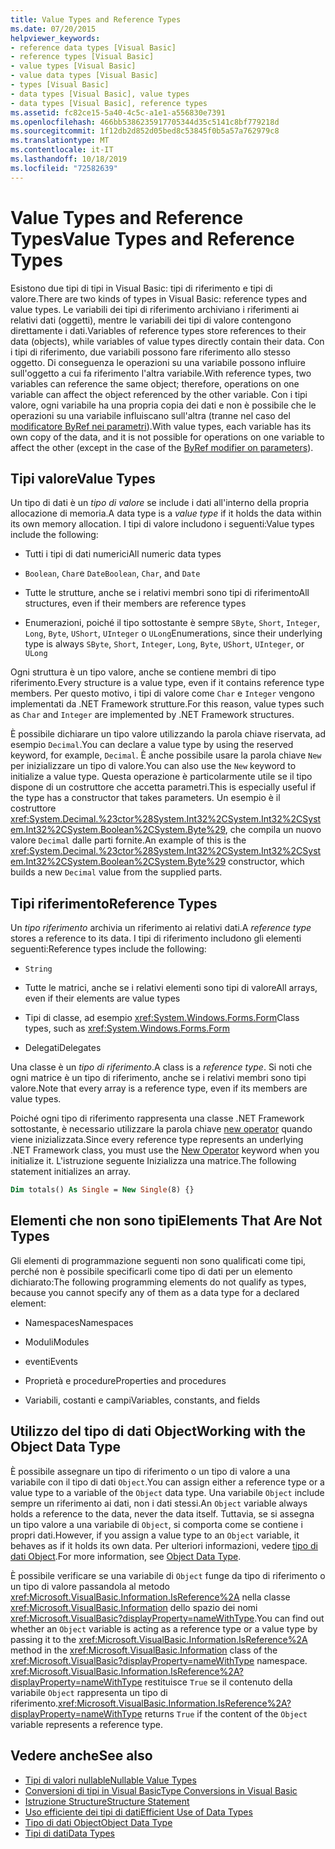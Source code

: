 ```yaml
---
title: Value Types and Reference Types
ms.date: 07/20/2015
helpviewer_keywords:
- reference data types [Visual Basic]
- reference types [Visual Basic]
- value types [Visual Basic]
- value data types [Visual Basic]
- types [Visual Basic]
- data types [Visual Basic], value types
- data types [Visual Basic], reference types
ms.assetid: fc82ce15-5a40-4c5c-a1e1-a556830e7391
ms.openlocfilehash: 466bb5386235917705344d35c5141c8bf779218d
ms.sourcegitcommit: 1f12db2d852d05bed8c53845f0b5a57a762979c8
ms.translationtype: MT
ms.contentlocale: it-IT
ms.lasthandoff: 10/18/2019
ms.locfileid: "72582639"
---
```

# <a name="value-types-and-reference-types"></a><span data-ttu-id="6d4a2-102">Value Types and Reference Types</span><span class="sxs-lookup"><span data-stu-id="6d4a2-102">Value Types and Reference Types</span></span>
<span data-ttu-id="6d4a2-103">Esistono due tipi di tipi in Visual Basic: tipi di riferimento e tipi di valore.</span><span class="sxs-lookup"><span data-stu-id="6d4a2-103">There are two kinds of types in Visual Basic: reference types and value types.</span></span> <span data-ttu-id="6d4a2-104">Le variabili dei tipi di riferimento archiviano i riferimenti ai relativi dati (oggetti), mentre le variabili dei tipi di valore contengono direttamente i dati.</span><span class="sxs-lookup"><span data-stu-id="6d4a2-104">Variables of reference types store references to their data (objects), while variables of value types directly contain their data.</span></span> <span data-ttu-id="6d4a2-105">Con i tipi di riferimento, due variabili possono fare riferimento allo stesso oggetto. Di conseguenza le operazioni su una variabile possono influire sull'oggetto a cui fa riferimento l'altra variabile.</span><span class="sxs-lookup"><span data-stu-id="6d4a2-105">With reference types, two variables can reference the same object; therefore, operations on one variable can affect the object referenced by the other variable.</span></span> <span data-ttu-id="6d4a2-106">Con i tipi valore, ogni variabile ha una propria copia dei dati e non è possibile che le operazioni su una variabile influiscano sull'altra (tranne nel caso del [modificatore ByRef nei parametri](../../../language-reference/modifiers/byref.md)).</span><span class="sxs-lookup"><span data-stu-id="6d4a2-106">With value types, each variable has its own copy of the data, and it is not possible for operations on one variable to affect the other (except in the case of the [ByRef modifier on parameters](../../../language-reference/modifiers/byref.md)).</span></span>
  
## <a name="value-types"></a><span data-ttu-id="6d4a2-107">Tipi valore</span><span class="sxs-lookup"><span data-stu-id="6d4a2-107">Value Types</span></span>  
 <span data-ttu-id="6d4a2-108">Un tipo di dati è un *tipo di valore* se include i dati all'interno della propria allocazione di memoria.</span><span class="sxs-lookup"><span data-stu-id="6d4a2-108">A data type is a *value type* if it holds the data within its own memory allocation.</span></span> <span data-ttu-id="6d4a2-109">I tipi di valore includono i seguenti:</span><span class="sxs-lookup"><span data-stu-id="6d4a2-109">Value types include the following:</span></span>  
  
- <span data-ttu-id="6d4a2-110">Tutti i tipi di dati numerici</span><span class="sxs-lookup"><span data-stu-id="6d4a2-110">All numeric data types</span></span>  
  
- <span data-ttu-id="6d4a2-111">`Boolean`, `Char`e `Date`</span><span class="sxs-lookup"><span data-stu-id="6d4a2-111">`Boolean`, `Char`, and `Date`</span></span>  
  
- <span data-ttu-id="6d4a2-112">Tutte le strutture, anche se i relativi membri sono tipi di riferimento</span><span class="sxs-lookup"><span data-stu-id="6d4a2-112">All structures, even if their members are reference types</span></span>  
  
- <span data-ttu-id="6d4a2-113">Enumerazioni, poiché il tipo sottostante è sempre `SByte`, `Short`, `Integer`, `Long`, `Byte`, `UShort`, `UInteger` o `ULong`</span><span class="sxs-lookup"><span data-stu-id="6d4a2-113">Enumerations, since their underlying type is always `SByte`, `Short`, `Integer`, `Long`, `Byte`, `UShort`, `UInteger`, or `ULong`</span></span>  
  
 <span data-ttu-id="6d4a2-114">Ogni struttura è un tipo valore, anche se contiene membri di tipo riferimento.</span><span class="sxs-lookup"><span data-stu-id="6d4a2-114">Every structure is a value type, even if it contains reference type members.</span></span> <span data-ttu-id="6d4a2-115">Per questo motivo, i tipi di valore come `Char` e `Integer` vengono implementati da .NET Framework strutture.</span><span class="sxs-lookup"><span data-stu-id="6d4a2-115">For this reason, value types such as `Char` and `Integer` are implemented by .NET Framework structures.</span></span>  
  
 <span data-ttu-id="6d4a2-116">È possibile dichiarare un tipo valore utilizzando la parola chiave riservata, ad esempio `Decimal`.</span><span class="sxs-lookup"><span data-stu-id="6d4a2-116">You can declare a value type by using the reserved keyword, for example, `Decimal`.</span></span> <span data-ttu-id="6d4a2-117">È anche possibile usare la parola chiave `New` per inizializzare un tipo di valore.</span><span class="sxs-lookup"><span data-stu-id="6d4a2-117">You can also use the `New` keyword to initialize a value type.</span></span> <span data-ttu-id="6d4a2-118">Questa operazione è particolarmente utile se il tipo dispone di un costruttore che accetta parametri.</span><span class="sxs-lookup"><span data-stu-id="6d4a2-118">This is especially useful if the type has a constructor that takes parameters.</span></span> <span data-ttu-id="6d4a2-119">Un esempio è il costruttore <xref:System.Decimal.%23ctor%28System.Int32%2CSystem.Int32%2CSystem.Int32%2CSystem.Boolean%2CSystem.Byte%29>, che compila un nuovo valore `Decimal` dalle parti fornite.</span><span class="sxs-lookup"><span data-stu-id="6d4a2-119">An example of this is the <xref:System.Decimal.%23ctor%28System.Int32%2CSystem.Int32%2CSystem.Int32%2CSystem.Boolean%2CSystem.Byte%29> constructor, which builds a new `Decimal` value from the supplied parts.</span></span>  
  
## <a name="reference-types"></a><span data-ttu-id="6d4a2-120">Tipi riferimento</span><span class="sxs-lookup"><span data-stu-id="6d4a2-120">Reference Types</span></span>  
 <span data-ttu-id="6d4a2-121">Un *tipo riferimento* archivia un riferimento ai relativi dati.</span><span class="sxs-lookup"><span data-stu-id="6d4a2-121">A *reference type* stores a reference to its data.</span></span> <span data-ttu-id="6d4a2-122">I tipi di riferimento includono gli elementi seguenti:</span><span class="sxs-lookup"><span data-stu-id="6d4a2-122">Reference types include the following:</span></span>  
  
- `String`  
  
- <span data-ttu-id="6d4a2-123">Tutte le matrici, anche se i relativi elementi sono tipi di valore</span><span class="sxs-lookup"><span data-stu-id="6d4a2-123">All arrays, even if their elements are value types</span></span>  
  
- <span data-ttu-id="6d4a2-124">Tipi di classe, ad esempio <xref:System.Windows.Forms.Form></span><span class="sxs-lookup"><span data-stu-id="6d4a2-124">Class types, such as <xref:System.Windows.Forms.Form></span></span>  
  
- <span data-ttu-id="6d4a2-125">Delegati</span><span class="sxs-lookup"><span data-stu-id="6d4a2-125">Delegates</span></span>  
  
 <span data-ttu-id="6d4a2-126">Una classe è un *tipo di riferimento*.</span><span class="sxs-lookup"><span data-stu-id="6d4a2-126">A class is a *reference type*.</span></span> <span data-ttu-id="6d4a2-127">Si noti che ogni matrice è un tipo di riferimento, anche se i relativi membri sono tipi valore.</span><span class="sxs-lookup"><span data-stu-id="6d4a2-127">Note that every array is a reference type, even if its members are value types.</span></span>  
  
 <span data-ttu-id="6d4a2-128">Poiché ogni tipo di riferimento rappresenta una classe .NET Framework sottostante, è necessario utilizzare la parola chiave [new operator](../../../../visual-basic/language-reference/operators/new-operator.md) quando viene inizializzata.</span><span class="sxs-lookup"><span data-stu-id="6d4a2-128">Since every reference type represents an underlying .NET Framework class, you must use the [New Operator](../../../../visual-basic/language-reference/operators/new-operator.md) keyword when you initialize it.</span></span> <span data-ttu-id="6d4a2-129">L'istruzione seguente Inizializza una matrice.</span><span class="sxs-lookup"><span data-stu-id="6d4a2-129">The following statement initializes an array.</span></span>  
  
```vb  
Dim totals() As Single = New Single(8) {}  
```  
  
## <a name="elements-that-are-not-types"></a><span data-ttu-id="6d4a2-130">Elementi che non sono tipi</span><span class="sxs-lookup"><span data-stu-id="6d4a2-130">Elements That Are Not Types</span></span>  
 <span data-ttu-id="6d4a2-131">Gli elementi di programmazione seguenti non sono qualificati come tipi, perché non è possibile specificarli come tipo di dati per un elemento dichiarato:</span><span class="sxs-lookup"><span data-stu-id="6d4a2-131">The following programming elements do not qualify as types, because you cannot specify any of them as a data type for a declared element:</span></span>  
  
- <span data-ttu-id="6d4a2-132">Namespaces</span><span class="sxs-lookup"><span data-stu-id="6d4a2-132">Namespaces</span></span>  
  
- <span data-ttu-id="6d4a2-133">Moduli</span><span class="sxs-lookup"><span data-stu-id="6d4a2-133">Modules</span></span>  
  
- <span data-ttu-id="6d4a2-134">eventi</span><span class="sxs-lookup"><span data-stu-id="6d4a2-134">Events</span></span>  
  
- <span data-ttu-id="6d4a2-135">Proprietà e procedure</span><span class="sxs-lookup"><span data-stu-id="6d4a2-135">Properties and procedures</span></span>  
  
- <span data-ttu-id="6d4a2-136">Variabili, costanti e campi</span><span class="sxs-lookup"><span data-stu-id="6d4a2-136">Variables, constants, and fields</span></span>  
  
## <a name="working-with-the-object-data-type"></a><span data-ttu-id="6d4a2-137">Utilizzo del tipo di dati Object</span><span class="sxs-lookup"><span data-stu-id="6d4a2-137">Working with the Object Data Type</span></span>  
 <span data-ttu-id="6d4a2-138">È possibile assegnare un tipo di riferimento o un tipo di valore a una variabile con il tipo di dati `Object`.</span><span class="sxs-lookup"><span data-stu-id="6d4a2-138">You can assign either a reference type or a value type to a variable of the `Object` data type.</span></span> <span data-ttu-id="6d4a2-139">Una variabile `Object` include sempre un riferimento ai dati, non i dati stessi.</span><span class="sxs-lookup"><span data-stu-id="6d4a2-139">An `Object` variable always holds a reference to the data, never the data itself.</span></span> <span data-ttu-id="6d4a2-140">Tuttavia, se si assegna un tipo valore a una variabile di `Object`, si comporta come se contiene i propri dati.</span><span class="sxs-lookup"><span data-stu-id="6d4a2-140">However, if you assign a value type to an `Object` variable, it behaves as if it holds its own data.</span></span> <span data-ttu-id="6d4a2-141">Per ulteriori informazioni, vedere [tipo di dati Object](../../../../visual-basic/language-reference/data-types/object-data-type.md).</span><span class="sxs-lookup"><span data-stu-id="6d4a2-141">For more information, see [Object Data Type](../../../../visual-basic/language-reference/data-types/object-data-type.md).</span></span>  
  
 <span data-ttu-id="6d4a2-142">È possibile verificare se una variabile di `Object` funge da tipo di riferimento o un tipo di valore passandola al metodo <xref:Microsoft.VisualBasic.Information.IsReference%2A> nella classe <xref:Microsoft.VisualBasic.Information> dello spazio dei nomi <xref:Microsoft.VisualBasic?displayProperty=nameWithType>.</span><span class="sxs-lookup"><span data-stu-id="6d4a2-142">You can find out whether an `Object` variable is acting as a reference type or a value type by passing it to the <xref:Microsoft.VisualBasic.Information.IsReference%2A> method in the <xref:Microsoft.VisualBasic.Information> class of the <xref:Microsoft.VisualBasic?displayProperty=nameWithType> namespace.</span></span> <span data-ttu-id="6d4a2-143"><xref:Microsoft.VisualBasic.Information.IsReference%2A?displayProperty=nameWithType> restituisce `True` se il contenuto della variabile `Object` rappresenta un tipo di riferimento.</span><span class="sxs-lookup"><span data-stu-id="6d4a2-143"><xref:Microsoft.VisualBasic.Information.IsReference%2A?displayProperty=nameWithType> returns `True` if the content of the `Object` variable represents a reference type.</span></span>  
  
## <a name="see-also"></a><span data-ttu-id="6d4a2-144">Vedere anche</span><span class="sxs-lookup"><span data-stu-id="6d4a2-144">See also</span></span>

- [<span data-ttu-id="6d4a2-145">Tipi di valori nullable</span><span class="sxs-lookup"><span data-stu-id="6d4a2-145">Nullable Value Types</span></span>](../../../../visual-basic/programming-guide/language-features/data-types/nullable-value-types.md)
- [<span data-ttu-id="6d4a2-146">Conversioni di tipi in Visual Basic</span><span class="sxs-lookup"><span data-stu-id="6d4a2-146">Type Conversions in Visual Basic</span></span>](../../../../visual-basic/programming-guide/language-features/data-types/type-conversions.md)
- [<span data-ttu-id="6d4a2-147">Istruzione Structure</span><span class="sxs-lookup"><span data-stu-id="6d4a2-147">Structure Statement</span></span>](../../../../visual-basic/language-reference/statements/structure-statement.md)
- [<span data-ttu-id="6d4a2-148">Uso efficiente dei tipi di dati</span><span class="sxs-lookup"><span data-stu-id="6d4a2-148">Efficient Use of Data Types</span></span>](../../../../visual-basic/programming-guide/language-features/data-types/efficient-use-of-data-types.md)
- [<span data-ttu-id="6d4a2-149">Tipo di dati Object</span><span class="sxs-lookup"><span data-stu-id="6d4a2-149">Object Data Type</span></span>](../../../../visual-basic/language-reference/data-types/object-data-type.md)
- [<span data-ttu-id="6d4a2-150">Tipi di dati</span><span class="sxs-lookup"><span data-stu-id="6d4a2-150">Data Types</span></span>](../../../../visual-basic/programming-guide/language-features/data-types/index.md)
